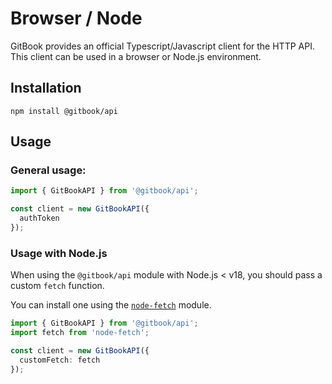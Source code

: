 # Browser / Node

GitBook provides an official Typescript/Javascript client for the HTTP API. This client can be used in a browser or Node.js environment.

## Installation

```
npm install @gitbook/api
```

## Usage

### General usage:

```typescript
import { GitBookAPI } from '@gitbook/api';

const client = new GitBookAPI({
  authToken
});
```

### Usage with Node.js

When using the `@gitbook/api` module with Node.js < v18, you should pass a custom `fetch` function.

You can install one using the [`node-fetch`](https://github.com/node-fetch/node-fetch) module.

```typescript
import { GitBookAPI } from '@gitbook/api';
import fetch from 'node-fetch';

const client = new GitBookAPI({
  customFetch: fetch
});
```
